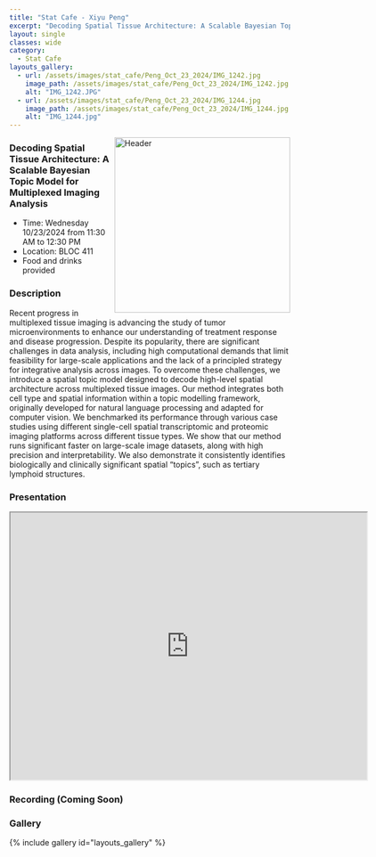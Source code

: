 ```yaml
---
title: "Stat Cafe - Xiyu Peng"
excerpt: "Decoding Spatial Tissue Architecture: A Scalable Bayesian Topic Model for Multiplexed Imaging Analysis "
layout: single
classes: wide
category: 
  - Stat Cafe
layouts_gallery:
  - url: /assets/images/stat_cafe/Peng_Oct_23_2024/IMG_1242.jpg
    image_path: /assets/images/stat_cafe/Peng_Oct_23_2024/IMG_1242.jpg
    alt: "IMG_1242.JPG"
  - url: /assets/images/stat_cafe/Peng_Oct_23_2024/IMG_1244.jpg
    image_path: /assets/images/stat_cafe/Peng_Oct_23_2024/IMG_1244.jpg
    alt: "IMG_1244.jpg"
---
```


<img src="https://jeroda7105.github.io/tamusgsa.github.io/assets/images/stat_cafe/Peng_Oct_23_2024/IMG_1243.jpg?raw=true" alt="Header" width="315" style="float: right;"/> 

### Decoding Spatial Tissue Architecture: A Scalable Bayesian Topic Model for Multiplexed Imaging Analysis 

- Time: Wednesday 10/23/2024 from 11:30 AM to 12:30 PM
- Location: BLOC 411
- Food and drinks provided

### Description
 
Recent progress in multiplexed tissue imaging is advancing the study of tumor
microenvironments to enhance our understanding of treatment response and disease
progression. Despite its popularity, there are significant challenges in data analysis,
including high computational demands that limit feasibility for large-scale applications
and the lack of a principled strategy for integrative analysis across images. To overcome
these challenges, we introduce a spatial topic model designed to decode high-level
spatial architecture across multiplexed tissue images. Our method integrates both cell
type and spatial information within a topic modelling framework, originally developed for
natural language processing and adapted for computer vision. We benchmarked its
performance through various case studies using different single-cell spatial
transcriptomic and proteomic imaging platforms across different tissue types. We show
that our method runs significant faster on large-scale image datasets, along with high
precision and interpretability. We also demonstrate it consistently identifies biologically
and clinically significant spatial “topics”, such as tertiary lymphoid structures. 


### Presentation
<iframe src="https://drive.google.com/file/d/1NGp8KngoWc6tR3FTy2vXt4BFaOO4fxpN/preview" width="640" height="480" allow="autoplay"></iframe>

### Recording (Coming Soon)


### Gallery

{% include gallery id="layouts_gallery" %}
